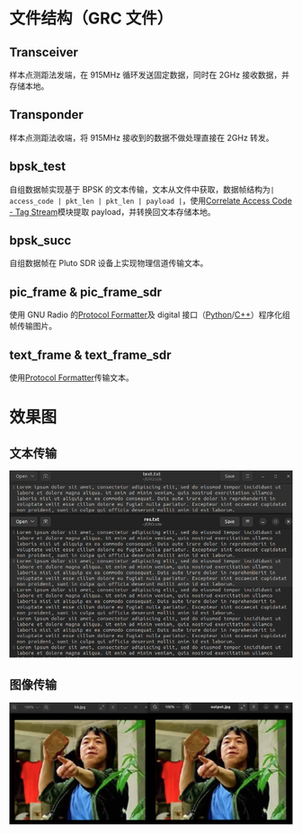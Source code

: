 # 文件结构（GRC 文件）

## Transceiver

样本点测距法发端，在 915MHz 循环发送固定数据，同时在 2GHz 接收数据，并存储本地。

## Transponder

样本点测距法收端，将 915MHz 接收到的数据不做处理直接在 2GHz 转发。

## bpsk_test

自组数据帧实现基于 BPSK 的文本传输，文本从文件中获取，数据帧结构为`| access_code | pkt_len | pkt_len | payload |`，使用[Correlate Access Code - Tag Stream](https://wiki.gnuradio.org/index.php/Correlate_Access_Code_-_Tag_Stream)模块提取 payload，并转换回文本存储本地。

## bpsk_succ

自组数据帧在 Pluto SDR 设备上实现物理信道传输文本。

## pic_frame & pic_frame_sdr

使用 GNU Radio 的[Protocol Formatter](https://wiki.gnuradio.org/index.php/Protocol_Formatter)及 digital 接口（[Python](https://www.gnuradio.org/doc/sphinx-3.7.3/digital/index.html#module-gnuradio.digital)/[C++](https://www.gnuradio.org/doc/doxygen-v3.10.9.1/group__packet__operators__blk.html)）程序化组帧传输图片。

## text_frame & text_frame_sdr

使用[Protocol Formatter](https://wiki.gnuradio.org/index.php/Protocol_Formatter)传输文本。

# 效果图

## 文本传输

![text](./pics/text_res.png)

## 图像传输

![pic](./pics/pic_res.png)
